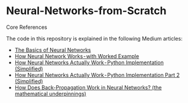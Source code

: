 # Neural-Networks-from-Scratch

Core References

The code in this repository is explained in the following Medium articles:

- [The Basics of Neural Networks](https://medium.com/r/?url=https%3A%2F%2Ftowardsdatascience.com%2Fthe-basics-of-neural-networks-neural-network-series-part-1-4419e343b2b)
- [How Neural Network Works - with Worked Example](https://medium.com/r/?url=https%3A%2F%2Ftowardsdatascience.com%2Ffeed-forward-neural-network-with-example-neural-network-series-part-2-eeca7a081ef5)
- [How Neural Networks Actually Work - Python Implementation (Simplified)](https://medium.com/r/?url=https%3A%2F%2Ftowardsdatascience.com%2Fhow-neural-networks-actually-work-python-implementation-simplified-a1167b4f54fe)
- [How Neural Networks Actually Work - Python Implementation Part 2 (Simplified)](https://medium.com/r/?url=https%3A%2F%2Ftowardsdatascience.com%2Fhow-neural-networks-actually-work-python-implementation-part-2-simplified-80db0351db45)
- [How Does Back-Propagation Work in Neural Networks? (the mathematical underpinnings)](https://medium.com/r/?url=https%3A%2F%2Ftowardsdatascience.com%2Fhow-does-back-propagation-work-in-neural-networks-with-worked-example-bc59dfb97f48)